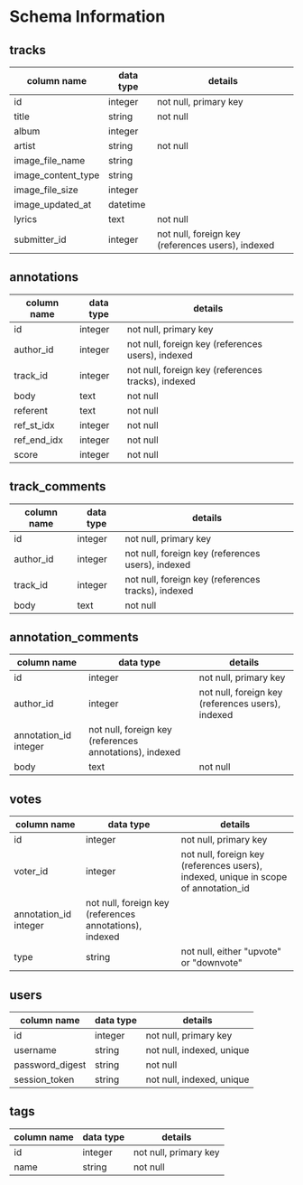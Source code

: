 # Schema Information

## tracks
column name       | data type | details
------------------|-----------|-----------------------
id                | integer   | not null, primary key
title             | string    | not null
album             | integer   |
artist            | string    | not null
image_file_name   | string    |
image_content_type| string    |
image_file_size   | integer   |
image_updated_at  | datetime  |
lyrics            | text      | not null
submitter_id      | integer   | not null, foreign key (references users), indexed

## annotations
column name | data type | details
------------|-----------|-----------------------
id          | integer   | not null, primary key
author_id   | integer   | not null, foreign key (references users), indexed
track_id    | integer   | not null, foreign key (references tracks), indexed
body        | text      | not null
referent    | text      | not null
ref_st_idx  | integer   | not null
ref_end_idx | integer   | not null
score       | integer   | not null

## track_comments
column name | data type | details
------------|-----------|-----------------------
id          | integer   | not null, primary key
author_id   | integer   | not null, foreign key (references users), indexed
track_id    | integer   | not null, foreign key (references tracks), indexed
body        | text      | not null

## annotation_comments
column name | data type | details
------------|-----------|-----------------------
id          | integer   | not null, primary key
author_id   | integer   | not null, foreign key (references users), indexed
annotation_id integer   | not null, foreign key (references annotations), indexed
body        | text      | not null


## votes
column name | data type | details
------------|-----------|-----------------------
id          | integer   | not null, primary key
voter_id    | integer   | not null, foreign key (references users), indexed, unique in scope of annotation_id
annotation_id integer   | not null, foreign key (references annotations), indexed
type        | string    | not null, either "upvote" or "downvote"

## users
column name     | data type | details
----------------|-----------|-----------------------
id              | integer   | not null, primary key
username        | string    | not null, indexed, unique
password_digest | string    | not null
session_token   | string    | not null, indexed, unique

## tags
column name | data type | details
------------|-----------|-----------------------
id          | integer   | not null, primary key
name        | string    | not null
